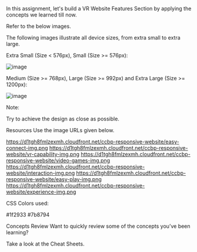 In this assignment, let's build a VR Website Features Section by applying the concepts we learned till now.

Refer to the below images.

The following images illustrate all device sizes, from extra small to extra large.

Extra Small (Size < 576px), Small (Size >= 576px):

![image](https://github.com/bukka5sandhya/VRWebsiteFeaturesSection/assets/133884532/31a8b548-9e8d-4874-bade-724d0bb2f36f)


Medium (Size >= 768px), Large (Size >= 992px) and Extra Large (Size >= 1200px):

![image](https://github.com/bukka5sandhya/VRWebsiteFeaturesSection/assets/133884532/cd7d2746-da30-48ac-9029-5b160b92e083)

Note:

Try to achieve the design as close as possible.

Resources
Use the image URLs given below.

https://d1tgh8fmlzexmh.cloudfront.net/ccbp-responsive-website/easy-connect-img.png
https://d1tgh8fmlzexmh.cloudfront.net/ccbp-responsive-website/vr-capability-img.png
https://d1tgh8fmlzexmh.cloudfront.net/ccbp-responsive-website/video-games-img.png
https://d1tgh8fmlzexmh.cloudfront.net/ccbp-responsive-website/interaction-img.png
https://d1tgh8fmlzexmh.cloudfront.net/ccbp-responsive-website/easy-play-img.png
https://d1tgh8fmlzexmh.cloudfront.net/ccbp-responsive-website/experience-img.png

CSS Colors used:

#1f2933
#7b8794

Concepts Review
Want to quickly review some of the concepts you’ve been learning?

Take a look at the Cheat Sheets.
